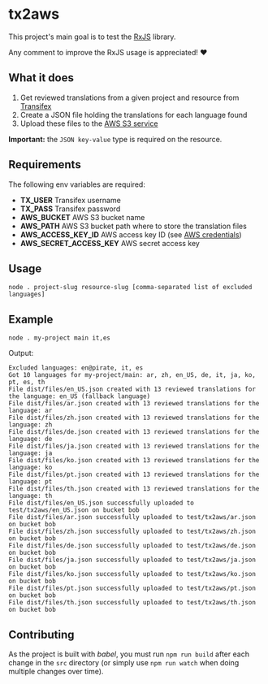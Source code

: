 # tx2aws

This project's main goal is to test the [RxJS](https://github.com/Reactive-Extensions/RxJS) library.

Any comment to improve the RxJS usage is appreciated! :heart:

## What it does

1. Get reviewed translations from a given project and resource from [Transifex](https://transifex.com)
2. Create a JSON file holding the translations for each language found
3. Upload these files to the [AWS S3 service](https://aws.amazon.com/fr/s3/)

**Important:** the `JSON key-value` type is required on the resource.

## Requirements

The following env variables are required:

- **TX_USER** Transifex username
- **TX_PASS** Transifex password
- **AWS_BUCKET** AWS S3 bucket name
- **AWS_PATH** AWS S3 bucket path where to store the translation files
- **AWS_ACCESS_KEY_ID** AWS access key ID (see [AWS credentials](http://docs.aws.amazon.com/AWSSimpleQueueService/latest/SQSGettingStartedGuide/AWSCredentials.html))
- **AWS_SECRET_ACCESS_KEY** AWS secret access key

## Usage

```
node . project-slug resource-slug [comma-separated list of excluded languages]
```

## Example

```
node . my-project main it,es
```

Output:

```
Excluded languages: en@pirate, it, es
Got 10 languages for my-project/main: ar, zh, en_US, de, it, ja, ko, pt, es, th
File dist/files/en_US.json created with 13 reviewed translations for the language: en_US (fallback language)
File dist/files/ar.json created with 13 reviewed translations for the language: ar
File dist/files/zh.json created with 13 reviewed translations for the language: zh
File dist/files/de.json created with 13 reviewed translations for the language: de
File dist/files/ja.json created with 13 reviewed translations for the language: ja
File dist/files/ko.json created with 13 reviewed translations for the language: ko
File dist/files/pt.json created with 13 reviewed translations for the language: pt
File dist/files/th.json created with 13 reviewed translations for the language: th
File dist/files/en_US.json successfully uploaded to test/tx2aws/en_US.json on bucket bob
File dist/files/ar.json successfully uploaded to test/tx2aws/ar.json on bucket bob
File dist/files/zh.json successfully uploaded to test/tx2aws/zh.json on bucket bob
File dist/files/de.json successfully uploaded to test/tx2aws/de.json on bucket bob
File dist/files/ja.json successfully uploaded to test/tx2aws/ja.json on bucket bob
File dist/files/ko.json successfully uploaded to test/tx2aws/ko.json on bucket bob
File dist/files/pt.json successfully uploaded to test/tx2aws/pt.json on bucket bob
File dist/files/th.json successfully uploaded to test/tx2aws/th.json on bucket bob

```

## Contributing

As the project is built with *babel*, you must run `npm run build` after each change in the `src` directory (or simply use `npm run watch` when doing multiple changes over time).
